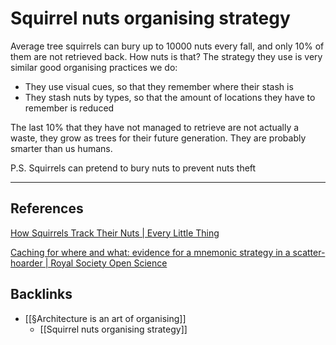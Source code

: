 # Squirrel nuts organising strategy
Average tree squirrels can bury up to 10000 nuts every fall, and only 10% of them are not retrieved back. How nuts is that? The strategy they use is very similar good organising practices we do:
- They use visual cues, so that they remember where their stash is
- They stash nuts by types, so that the amount of locations they have to remember is reduced

The last 10% that they have not managed to retrieve are not actually a waste, they grow as trees for their future generation. They are probably smarter than us humans.

P.S. Squirrels can pretend to bury nuts to prevent nuts theft

---
## References
[How Squirrels Track Their Nuts | Every Little Thing](https://gimletmedia.com/shows/every-little-thing/awhmm2l/how-squirrels-track-their-nuts)

[Caching for where and what: evidence for a mnemonic strategy in a scatter-hoarder | Royal Society Open Science](https://royalsocietypublishing.org/doi/full/10.1098/rsos.170958)

## Backlinks
* [[§Architecture is an art of organising]]
	* [[Squirrel nuts organising strategy]]

<!-- #evergreen #architecture -->

<!-- {BearID:3B878B9A-7501-4B25-B905-8711DED9CDCA-57831-00010EFF77509753} -->
